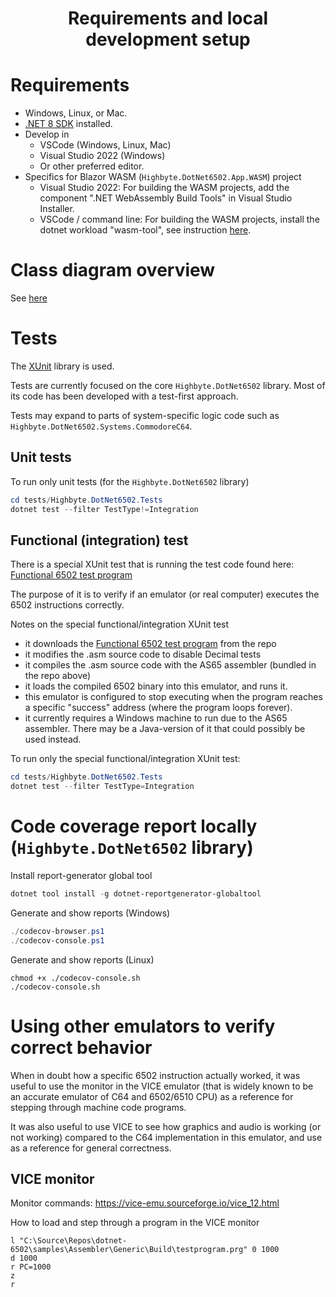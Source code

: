 <h1 align="center">Requirements and local development setup</h1>

# Requirements
- Windows, Linux, or Mac.
- [.NET 8 SDK](https://dotnet.microsoft.com/download/dotnet/8.0) installed.
- Develop in 
  - VSCode (Windows, Linux, Mac)
  - Visual Studio 2022 (Windows)
  - Or other preferred editor.
- Specifics for Blazor WASM (`Highbyte.DotNet6502.App.WASM`) project
  - Visual Studio 2022: For building the WASM projects, add the component ".NET WebAssembly Build Tools" in Visual Studio Installer.
  - VSCode / command line: For building the WASM projects, install the dotnet workload "wasm-tool", see instruction [here](https://learn.microsoft.com/en-us/aspnet/core/blazor/tooling?view=aspnetcore-8.0&pivots=windows#net-webassembly-build-tools).

# Class diagram overview
See [here](SYSYEM_DIAGRAM.md)

# Tests
The [XUnit](https://xunit.net/) library is used.

Tests are currently focused on the core `Highbyte.DotNet6502` library. Most of its code has been developed with a test-first approach.

Tests may expand to parts of system-specific logic code such as `Highbyte.DotNet6502.Systems.CommodoreC64`.

## Unit tests
To run only unit tests (for the `Highbyte.DotNet6502` library)

```powershell
cd tests/Highbyte.DotNet6502.Tests
dotnet test --filter TestType!=Integration
```

## Functional (integration) test
There is a special XUnit test that is running the test code found here: [Functional 6502 test program](https://github.com/Klaus2m5/6502_65C02_functional_tests/blob/master/6502_functional_test.a65)

The purpose of it is to verify if an emulator (or real computer) executes the 6502 instructions correctly.

Notes on the special functional/integration XUnit test 
- it downloads the [Functional 6502 test program](https://github.com/Klaus2m5/6502_65C02_functional_tests/blob/master/6502_functional_test.a65) from the repo
- it modifies the .asm source code to disable Decimal tests
- it compiles the .asm source code with the AS65 assembler (bundled in the repo above)
- it loads the compiled 6502 binary into this emulator, and runs it.
- this emulator is configured to stop executing when the program reaches a specific "success" address (where the program loops forever).
- it currently requires a Windows machine to run due to the AS65 assembler. There may be a Java-version of it that could possibly be used instead.

To run only the special functional/integration XUnit test:

```powershell
cd tests/Highbyte.DotNet6502.Tests
dotnet test --filter TestType=Integration
```

# Code coverage report locally (`Highbyte.DotNet6502` library)

Install report-generator global tool
```powershell
dotnet tool install -g dotnet-reportgenerator-globaltool
```

Generate and show reports (Windows)
```powershell
./codecov-browser.ps1
./codecov-console.ps1
```

Generate and show reports (Linux)
```shell
chmod +x ./codecov-console.sh
./codecov-console.sh
```


# Using other emulators to verify correct behavior
When in doubt how a specific 6502 instruction actually worked, it was useful to use the monitor in the VICE emulator (that is widely known to be an accurate emulator of C64 and 6502/6510 CPU) as a reference for stepping through machine code programs.

It was also useful to use VICE to see how graphics and audio is working (or not working) compared to the C64 implementation in this emulator, and use as a reference for general correctness.

## VICE monitor
Monitor commands: https://vice-emu.sourceforge.io/vice_12.html

How to load and step through a program in the VICE monitor
```
l "C:\Source\Repos\dotnet-6502\samples\Assembler\Generic\Build\testprogram.prg" 0 1000
d 1000
r PC=1000
z
r
```
